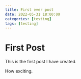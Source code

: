```yaml
---
title: First ever post
date: 2022-05-31 18:00:00
categories: [testing]
tags: [testing]
---
```


# First Post

This is the first post I have created. 

How exciting. 